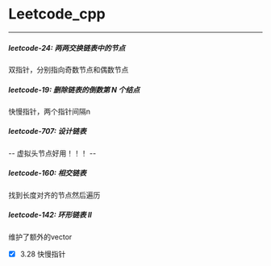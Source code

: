 # Leetcode_cpp
----
##### leetcode-24: 两两交换链表中的节点
双指针，分别指向奇数节点和偶数节点

##### leetcode-19: 删除链表的倒数第 N 个结点
快慢指针，两个指针间隔n

##### leetcode-707: 设计链表
-- 虚拟头节点好用！！！ --

##### leetcode-160: 相交链表
找到长度对齐的节点然后遍历

##### leetcode-142:  环形链表 II
维护了额外的vector
- [X] 3.28 快慢指针


